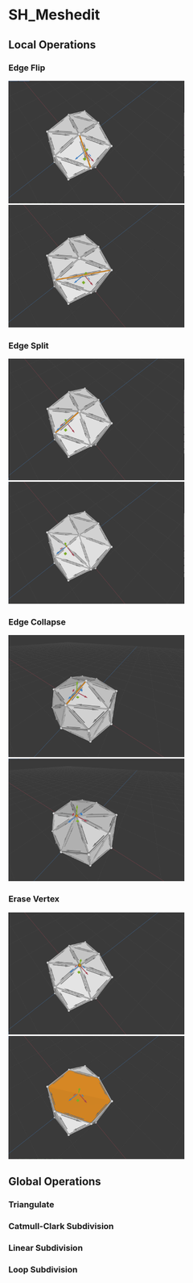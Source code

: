 # SH_Meshedit
## Local Operations
### Edge Flip
<img src="output/flip_b.png" width="350px"/> <img src="output/flip_a.png" width="350px"/>
### Edge Split
<img src="output/split_b.png" width="350px"/> <img src="output/split_a.png" width="350px"/>
### Edge Collapse
<img src="output/Collapse_e_b.png" width="350px"/> <img src="output/Collapse_e_a.png" width="350px"/>
### Erase Vertex
<img src="output/Erase_v_b.png" width="350px"/> <img src="output/Erase_v_a.png" width="350px"/>
## Global Operations
### Triangulate
### Catmull-Clark Subdivision
### Linear Subdivision
### Loop Subdivision
